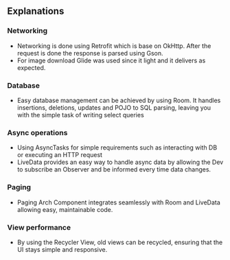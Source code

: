 ## Explanations

### Networking
- Networking is done using Retrofit which is base on OkHttp. After the request is done the response is parsed using Gson.
- For image download Glide was used since it light and it delivers as expected.

### Database
- Easy database management can be achieved by using Room. It handles insertions, deletions, updates and POJO to SQL parsing, leaving you with the simple task of writing select queries

### Async operations
- Using AsyncTasks for simple requirements such as interacting with DB or executing an HTTP request
- LiveData provides an easy way to handle async data by allowing the Dev to subscribe an Observer and be informed every time data changes.

### Paging
- Paging Arch Component integrates seamlessly with Room and LiveData allowing easy, maintainable code.

### View performance
- By using the Recycler View, old views can be recycled, ensuring that the UI stays simple and responsive.
